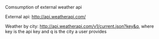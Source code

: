 Comsumption of external weather api

External api: http://api.weatherapi.com/

Weather by city: http://api.weatherapi.com/v1/current.json?key&q, where key is the api key and q is the city a user provides
